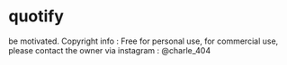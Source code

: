 # quotify
be motivated.
Copyright info : Free for personal use, for commercial use, please contact the owner via instagram : @charle_404
